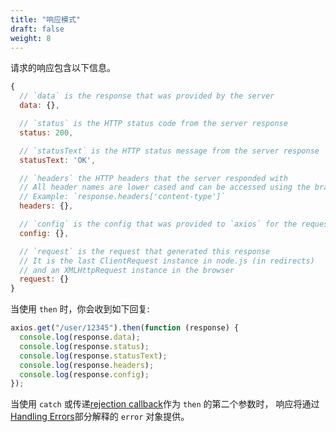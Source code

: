 ```yaml
---
title: "响应模式"
draft: false
weight: 8
---
```


请求的响应包含以下信息。

```js
{
  // `data` is the response that was provided by the server
  data: {},

  // `status` is the HTTP status code from the server response
  status: 200,

  // `statusText` is the HTTP status message from the server response
  statusText: 'OK',

  // `headers` the HTTP headers that the server responded with
  // All header names are lower cased and can be accessed using the bracket notation.
  // Example: `response.headers['content-type']`
  headers: {},

  // `config` is the config that was provided to `axios` for the request
  config: {},

  // `request` is the request that generated this response
  // It is the last ClientRequest instance in node.js (in redirects)
  // and an XMLHttpRequest instance in the browser
  request: {}
}
```

当使用 `then` 时，你会收到如下回复:

```js
axios.get("/user/12345").then(function (response) {
  console.log(response.data);
  console.log(response.status);
  console.log(response.statusText);
  console.log(response.headers);
  console.log(response.config);
});
```

当使用 `catch` 或传递[rejection callback](https://developer.mozilla.org/en-US/docs/Web/JavaScript/Reference/Global_Objects/Promise/then)作为 `then` 的第二个参数时，
响应将通过[Handling Errors](#handling-errors)部分解释的 `error` 对象提供。
